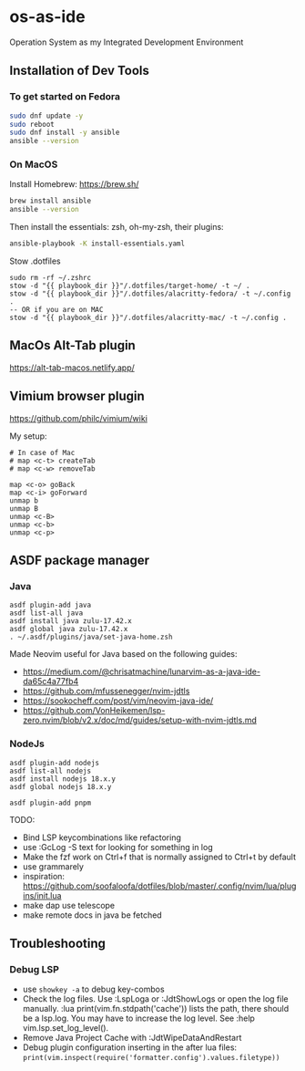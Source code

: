 # os-as-ide
Operation System as my Integrated Development Environment

## Installation of Dev Tools
### To get started on Fedora
```sh
sudo dnf update -y
sudo reboot
sudo dnf install -y ansible
ansible --version
```
### On MacOS
Install Homebrew: https://brew.sh/
```sh
brew install ansible
ansible --version
```

Then install the essentials: zsh, oh-my-zsh, their plugins:
```sh
ansible-playbook -K install-essentials.yaml
```

Stow .dotfiles
```shell
sudo rm -rf ~/.zshrc
stow -d "{{ playbook_dir }}"/.dotfiles/target-home/ -t ~/ .
stow -d "{{ playbook_dir }}"/.dotfiles/alacritty-fedora/ -t ~/.config .
-- OR if you are on MAC
stow -d "{{ playbook_dir }}"/.dotfiles/alacritty-mac/ -t ~/.config .
```
## MacOs Alt-Tab plugin
https://alt-tab-macos.netlify.app/

## Vimium browser plugin
https://github.com/philc/vimium/wiki

My setup:
```
# In case of Mac
# map <c-t> createTab
# map <c-w> removeTab

map <c-o> goBack
map <c-i> goForward
unmap b
unmap B
unmap <c-B>
unmap <c-b>
unmap <c-p>
```

## ASDF package manager

### Java
```shell
asdf plugin-add java
asdf list-all java
asdf install java zulu-17.42.x
asdf global java zulu-17.42.x
. ~/.asdf/plugins/java/set-java-home.zsh
```

Made Neovim useful for Java based on the following guides:
- https://medium.com/@chrisatmachine/lunarvim-as-a-java-ide-da65c4a77fb4
- https://github.com/mfussenegger/nvim-jdtls
- https://sookocheff.com/post/vim/neovim-java-ide/
- https://github.com/VonHeikemen/lsp-zero.nvim/blob/v2.x/doc/md/guides/setup-with-nvim-jdtls.md

### NodeJs

```shell
asdf plugin-add nodejs
asdf list-all nodejs
asdf install nodejs 18.x.y
asdf global nodejs 18.x.y
```

```
asdf plugin-add pnpm
```

TODO:
- Bind LSP keycombinations like refactoring 
- use :GcLog -S text for looking for something in log
- Make the fzf work on Ctrl+f that is normally assigned to Ctrl+t by default
- use grammarely
- inspiration: https://github.com/soofaloofa/dotfiles/blob/master/.config/nvim/lua/plugins/init.lua
- make dap use telescope
- make remote docs in java be fetched

## Troubleshooting
### Debug LSP
- use `showkey -a` to debug key-combos
- Check the log files. Use :LspLoga or :JdtShowLogs or open the log file manually. :lua print(vim.fn.stdpath('cache')) lists the path, there should be a lsp.log. You may have to increase the log level. See :help vim.lsp.set_log_level().
- Remove Java Project Cache with :JdtWipeDataAndRestart
- Debug plugin configuration inserting in the after lua files: `print(vim.inspect(require('formatter.config').values.filetype))`
